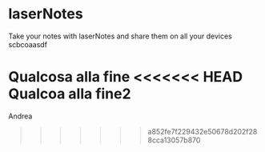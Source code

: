 # laserNotes

Take your notes with laserNotes and share them on all your devices
scbcoaasdf

Qualcosa alla fine
<<<<<<< HEAD
Qualcoa alla fine2
=======
Andrea
>>>>>>> a852fe7f229432e50678d202f288cca13057b870
